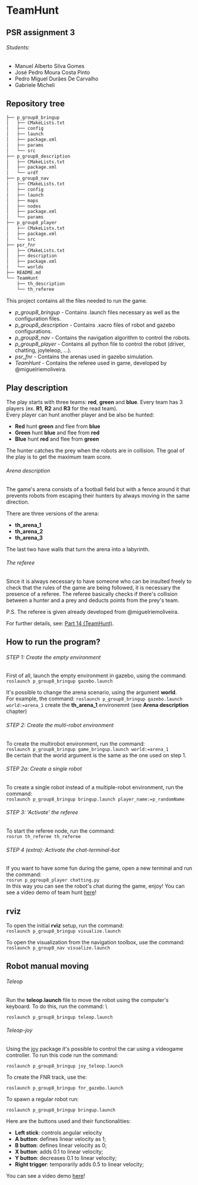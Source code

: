 # TeamHunt

## PSR assignment 3
###### Students:
- Manuel Alberto Silva Gomes
- José Pedro Moura Costa Pinto
- Pedro Miguel Durães De Carvalho
- Gabriele Micheli

## Repository tree

```bash
├── p_group8_bringup
│   ├── CMakeLists.txt
│   ├── config
│   ├── launch
│   ├── package.xml
│   ├── params
│   └── src
├── p_group8_description
│   ├── CMakeLists.txt
│   ├── package.xml
│   └── urdf
├── p_group8_nav
│   ├── CMakeLists.txt
│   ├── config
│   ├── launch
│   ├── maps
│   ├── nodes
│   ├── package.xml
│   └── params
├── p_group8_player
│   ├── CMakeLists.txt
│   ├── package.xml
│   └── src
├── psr_fnr
│   ├── CMakeLists.txt
│   ├── description
│   ├── package.xml
│   └── worlds
├── README.md
└── TeamHunt
    ├── th_description
    └── th_referee
```
This project contains all the files needed to run the game.
- *p_group8_bringup* - Contains .launch files necessary as well as the configuration files.
- *p_group8_description* - Contains .xacro files of robot and gazebo configurations.
- *p_group8_nav* - Contains the navigation algorithm to control the robots.
- *p_group8_player* - Contains all python file to control the robot (driver, chatting, joyteleop, ...).
- *psr_fnr* - Contains the arenas used in gazebo simulation.
- *TeamHunt* - Contains the referee used in game, developed by @miguelriemoliveira.

## Play description

The play starts with three teams: **red**, **green** and **blue**. Every team has 3 players (ex. **R1**, **R2** and **R3** for the read team). \
Every player can hunt another player and be also be hunted: 
- **Red** hunt **green** and flee from **blue**
- **Green** hunt **blue** and flee from **red**
- **Blue** hunt **red** and flee from **green** 

The hunter catches the prey when the robots are in collision. The goal of the play is to get the maximum team score.  

###### Arena description
The game's arena consists of a football field but with a fence around it that prevents robots from escaping their hunters by always moving in the same direction. 

There are three versions of the arena: 
- **th_arena_1**
- **th_arena_2**
- **th_arena_3**

The last two have walls that turn the arena into a labyrinth.

###### The referee
Since it is always necessary to have someone who can be insulted freely to check that the rules of the game are being followed, it is necessary the presence of a referee. The referee basically checks if there's collision between a hunter and a prey and deducts points from the prey's team.

P.S. The referee is given already developed from @miguelriemoliveira.

For further details, see: [Part 14 (TeamHunt)](https://github.com/miguelriemoliveira/psr_21-22/tree/main/Parte14).

## How to run the program? 
###### STEP 1: Create the empty environment
First of all, launch the empty environment in gazebo, using the command: \
```roslaunch p_group8_bringup gazebo.launch```

It's possible to change the arena scenario, using the argument **world**. \
For example, the command:
```roslaunch p_group8_bringup gazebo.launch world:=arena_1```
create the **th_arena_1** environemnt (see **Arena description** chapter)

###### STEP 2: Create the multi-robot environment
To create the multirobot environment, run the command: \
```roslaunch p_group8_bringup game_bringup.launch world:=arena_1```\
Be certain that the world argument is the same as the one used on step 1.
###### STEP 2a: Create a single robot
To create a single robot instead of a multiple-robot environment, run the command: \
```roslaunch p_group8_bringup bringup.launch player_name:=p_randomName```
###### STEP 3: 'Activate' the referee
To start the referee node, run the command: \
```rosrun th_referee th_referee```
###### STEP 4 (extra): Activate the chat-terminal-bot
If you want to have some fun during the game, open a new terminal and run the command: \
```rosrun p_pgroup8_player chatting.py``` \
In this way you can see the robot's chat during the game, enjoy!
You can see a video demo of team hunt [here](https://youtu.be/x-3ky_ewXvY)!


## rviz  
To open the initial **rviz** setup, run the command: \
```roslaunch p_group8_bringup visualize.launch```  

To open the visualization from the navigation toolbox, use the command: \
```roslaunch p_group8_nav visualize.launch```

## Robot manual moving 
###### Teleop
Run the **teleop.launch** file to move the robot using the computer's keyboard. To do this, run the command: \

```roslaunch p_group8_bringup teleop.launch``` 

###### Teleop-joy
Using the [joy](http://wiki.ros.org/joy) package it's possible to control the car using a videogame controller.
To run this code run the command:

```roslaunch p_group8_bringup joy_teleop.launch```

To create the FNR track, use the:

```roslaunch p_group8_bringup fnr_gazebo.launch```

To spawn a regular robot run:

```roslaunch p_group8_bringup bringup.launch```

Here are the buttons used and their functionalities:
- **Left stick**: controls angular velocity
- **A button**: defines linear velocity as 1;
- **B button**: defines linear velocity as 0;
- **X button**: adds 0.1 to linear velocity;
- **Y button**: decreases 0.1 to linear velocity;
- **Right trigger**: temporarily adds 0.5 to linear velocity;

You can see a video demo [here](https://youtu.be/F82IoVw4xVM)!

